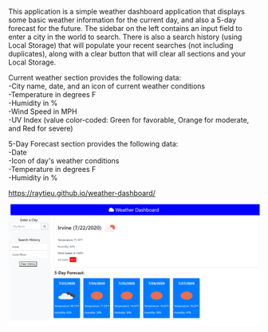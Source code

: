 This application is a simple weather dashboard application that displays some basic weather information for the current day, and also a 5-day forecast for the future.  The sidebar on the left contains an input field to enter a city in the world to search.  There is also a search history (using Local Storage) that will populate your recent searches (not including duplicates), along with a clear button that will clear all sections and your Local Storage.

Current weather section provides the following data:  
-City name, date, and an icon of current weather conditions  
-Temperature in degrees F  
-Humidity in %  
-Wind Speed in MPH  
-UV Index (value color-coded: Green for favorable, Orange for moderate, and Red for severe)

5-Day Forecast section provides the following data:  
-Date  
-Icon of day's weather conditions  
-Temperature in degrees F  
-Humidity in %

https://raytieu.github.io/weather-dashboard/

![weather dashboard](assets/weather.png)
